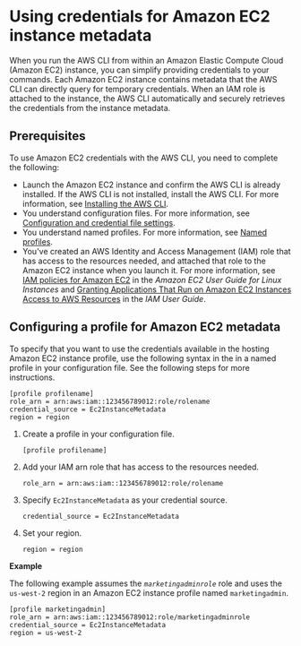 # Using credentials for Amazon EC2 instance metadata<a name="cli-configure-metadata"></a>

When you run the AWS CLI from within an Amazon Elastic Compute Cloud \(Amazon EC2\) instance, you can simplify providing credentials to your commands\. Each Amazon EC2 instance contains metadata that the AWS CLI can directly query for temporary credentials\. When an IAM role is attached to the instance, the AWS CLI automatically and securely retrieves the credentials from the instance metadata\. 

## Prerequisites<a name="cli-configure-metadata-prereqs"></a>

To use Amazon EC2 credentials with the AWS CLI, you need to complete the following:
+ Launch the Amazon EC2 instance and confirm the AWS CLI is already installed\. If the AWS CLI is not installed, install the AWS CLI\. For more information, see [Installing the AWS CLI](cli-chap-install.md)\.
+ You understand configuration files\. For more information, see [Configuration and credential file settings](cli-configure-files.md)\. 
+ You understand named profiles\. For more information, see [Named profiles](cli-configure-profiles.md)\. 
+ You've created an AWS Identity and Access Management \(IAM\) role that has access to the resources needed, and attached that role to the Amazon EC2 instance when you launch it\. For more information, see [IAM policies for Amazon EC2](https://docs.aws.amazon.com/AWSEC2/latest/UserGuide/iam-policies-for-amazon-ec2.html) in the *Amazon EC2 User Guide for Linux Instances* and [Granting Applications That Run on Amazon EC2 Instances Access to AWS Resources](https://docs.aws.amazon.com/IAM/latest/UserGuide/role-usecase-ec2app.html) in the *IAM User Guide*\.

## Configuring a profile for Amazon EC2 metadata<a name="cli-configure-metadata-configure"></a>

To specify that you want to use the credentials available in the hosting Amazon EC2 instance profile, use the following syntax in the in a named profile in your configuration file\. See the following steps for more instructions\. 

```
[profile profilename]
role_arn = arn:aws:iam::123456789012:role/rolename
credential_source = Ec2InstanceMetadata
region = region
```

1. Create a profile in your configuration file\.

   ```
   [profile profilename]
   ```

1. Add your IAM arn role that has access to the resources needed\.

   ```
   role_arn = arn:aws:iam::123456789012:role/rolename
   ```

1. Specify `Ec2InstanceMetadata` as your credential source\.

   ```
   credential_source = Ec2InstanceMetadata
   ```

1. Set your region\.

   ```
   region = region
   ```

**Example**

The following example assumes the *`marketingadminrole`* role and uses the `us-west-2` region in an Amazon EC2 instance profile named `marketingadmin`\.

```
[profile marketingadmin]
role_arn = arn:aws:iam::123456789012:role/marketingadminrole
credential_source = Ec2InstanceMetadata
region = us-west-2
```